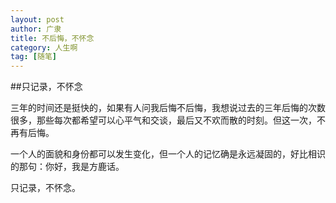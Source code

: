 ```yaml
---
layout: post
author: 广隶
title: 不后悔，不怀念
category: 人生啊
tag: [随笔]
---
```


##只记录，不怀念  

三年的时间还是挺快的，如果有人问我后悔不后悔，我想说过去的三年后悔的次数很多，那些每次都希望可以心平气和交谈，最后又不欢而散的时刻。但这一次，不再有后悔。

一个人的面貌和身份都可以发生变化，但一个人的记忆确是永远凝固的，好比相识的那句：你好，我是方鹿话。

只记录，不怀念。
